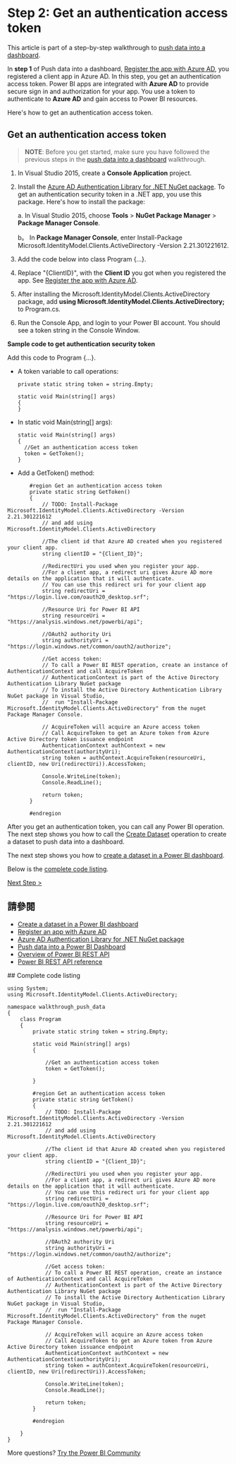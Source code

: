 <properties
   pageTitle="Get an authentication access token"
   description="Walkthrough to push data - Get an authentication access token"
   services="powerbi"
   documentationCenter=""
   authors="guyinacube"
   manager="mblythe"
   backup=""
   editor=""
   tags=""
   qualityFocus="monitoring"
   qualityDate="04/15/2016"/>

<tags
   ms.service="powerbi"
   ms.devlang="NA"
   ms.topic="get-started-article"
   ms.tgt_pltfrm="NA"
   ms.workload="powerbi"
   ms.date="08/23/2016"
   ms.author="asaxton"/>

# Step 2: Get an authentication access token

This article is part of a step-by-step walkthrough to <bpt id="p1">[</bpt>push data into a dashboard<ept id="p1">](powerbi-developer-walkthrough-push-data.md)</ept>.

In <bpt id="p1">**</bpt>step 1<ept id="p1">**</ept> of Push data into a dashboard, <bpt id="p2">[</bpt>Register the app with Azure AD<ept id="p2">](powerbi-developer-walkthrough-push-data-register-app-with-azure-ad.md)</ept>, you registered a client app in Azure AD. In this step, you get an authentication access token. Power BI apps are integrated with <bpt id="p1">**</bpt>Azure AD<ept id="p1">**</ept> to provide secure sign in and authorization for your app. You use a token to authenticate to <bpt id="p1">**</bpt>Azure AD<ept id="p1">**</ept> and gain access to Power BI resources.

Here's how to get an authentication access token.

## Get an authentication access token

><bpt id="p1">**</bpt>NOTE<ept id="p1">**</ept>: Before you get started, make sure you have followed the previous steps in the <bpt id="p2">[</bpt>push data into a dashboard<ept id="p2">](powerbi-developer-walkthrough-push-data.md)</ept> walkthrough.

1. In Visual Studio 2015, create a <bpt id="p1">**</bpt>Console Application<ept id="p1">**</ept> project.
2. Install the <bpt id="p1">[</bpt>Azure AD Authentication Library for .NET NuGet package<ept id="p1">](https://www.nuget.org/packages/Microsoft.IdentityModel.Clients.ActiveDirectory/)</ept>. To get an authentication security token in a .NET app, you use this package. Here's how to install the package:

     a. In Visual Studio 2015, choose <bpt id="p1">**</bpt>Tools<ept id="p1">**</ept><ph id="ph1"> &gt; </ph><bpt id="p2">**</bpt>NuGet Package Manager<ept id="p2">**</ept><ph id="ph2"> &gt; </ph><bpt id="p3">**</bpt>Package Manager Console<ept id="p3">**</ept>.

     b。 In <bpt id="p1">**</bpt>Package Manager Console<ept id="p1">**</ept>, enter Install-Package Microsoft.IdentityModel.Clients.ActiveDirectory -Version 2.21.301221612.

3. Add the code below into class Program {...}.
4. Replace "{ClientID}", with the <bpt id="p1">**</bpt>Client ID<ept id="p1">**</ept> you got when you registered the app. See <bpt id="p1">[</bpt>Register the app with Azure AD<ept id="p1">](powerbi-developer-walkthrough-push-data-register-app-with-azure-ad.md)</ept>.
5. After installing the Microsoft.IdentityModel.Clients.ActiveDirectory package, add <bpt id="p1">**</bpt>using Microsoft.IdentityModel.Clients.ActiveDirectory;<ept id="p1">**</ept> to Program.cs.
6. Run the Console App, and login to your Power BI account. You should see a token string in the Console Window.

**Sample code to get authentication security token**

Add this code to Program {...}.

- A token variable to call operations:

  ```
  private static string token = string.Empty;

  static void Main(string[] args)
  {
  }
  ```

- In static void Main(string[] args):

  ```
  static void Main(string[] args)
  {
    //Get an authentication access token
    token = GetToken();
  }
  ```

- Add a GetToken() method:

```
       #region Get an authentication access token
       private static string GetToken()
       {
           // TODO: Install-Package Microsoft.IdentityModel.Clients.ActiveDirectory -Version 2.21.301221612
           // and add using Microsoft.IdentityModel.Clients.ActiveDirectory

           //The client id that Azure AD created when you registered your client app.
           string clientID = "{Client_ID}";

           //RedirectUri you used when you register your app.
           //For a client app, a redirect uri gives Azure AD more details on the application that it will authenticate.
           // You can use this redirect uri for your client app
           string redirectUri = "https://login.live.com/oauth20_desktop.srf";

           //Resource Uri for Power BI API
           string resourceUri = "https://analysis.windows.net/powerbi/api";

           //OAuth2 authority Uri
           string authorityUri = "https://login.windows.net/common/oauth2/authorize";

           //Get access token:
           // To call a Power BI REST operation, create an instance of AuthenticationContext and call AcquireToken
           // AuthenticationContext is part of the Active Directory Authentication Library NuGet package
           // To install the Active Directory Authentication Library NuGet package in Visual Studio,
           //  run "Install-Package Microsoft.IdentityModel.Clients.ActiveDirectory" from the nuget Package Manager Console.

           // AcquireToken will acquire an Azure access token
           // Call AcquireToken to get an Azure token from Azure Active Directory token issuance endpoint
           AuthenticationContext authContext = new AuthenticationContext(authorityUri);
           string token = authContext.AcquireToken(resourceUri, clientID, new Uri(redirectUri)).AccessToken;

           Console.WriteLine(token);
           Console.ReadLine();

           return token;
       }

       #endregion
```

After you get an authentication token, you can call any Power BI operation. The next step shows you how to call the <bpt id="p1">[</bpt>Create Dataset<ept id="p1">](https://msdn.microsoft.com/library/mt203562.aspx)</ept> operation to create a dataset to push data into a dashboard.

The next step shows you how to <bpt id="p1">[</bpt>create a dataset in a Power BI dashboard<ept id="p1">](powerbi-developer-walkthrough-push-data-create-dataset.md)</ept>.

Below is the <bpt id="p1">[</bpt>complete code listing<ept id="p1">](#code)</ept>.

[Next Step &gt;](powerbi-developer-walkthrough-push-data-create-dataset.md)

## 請參閱
- [Create a dataset in a Power BI dashboard](powerbi-developer-walkthrough-push-data-create-dataset.md)
- [Register an app with Azure AD](powerbi-developer-walkthrough-push-data-register-app-with-azure-ad.md)
- [Azure AD Authentication Library for .NET NuGet package](https://www.nuget.org/packages/Microsoft.IdentityModel.Clients.ActiveDirectory/)
- [Push data into a Power BI Dashboard](powerbi-developer-walkthrough-push-data.md)
- [Overview of Power BI REST API](powerbi-developer-overview-of-power-bi-rest-api.md)
- [Power BI REST API reference](https://msdn.microsoft.com/library/mt147898.aspx)

<a name="code"/>
## Complete code listing

    using System;
    using Microsoft.IdentityModel.Clients.ActiveDirectory;

    namespace walkthrough_push_data
    {
        class Program
        {
            private static string token = string.Empty;

            static void Main(string[] args)
            {

                //Get an authentication access token
                token = GetToken();

            }

            #region Get an authentication access token
            private static string GetToken()
            {
                // TODO: Install-Package Microsoft.IdentityModel.Clients.ActiveDirectory -Version 2.21.301221612
                // and add using Microsoft.IdentityModel.Clients.ActiveDirectory

                //The client id that Azure AD created when you registered your client app.
                string clientID = "{Client_ID}";

                //RedirectUri you used when you register your app.
                //For a client app, a redirect uri gives Azure AD more details on the application that it will authenticate.
                // You can use this redirect uri for your client app
                string redirectUri = "https://login.live.com/oauth20_desktop.srf";

                //Resource Uri for Power BI API
                string resourceUri = "https://analysis.windows.net/powerbi/api";

                //OAuth2 authority Uri
                string authorityUri = "https://login.windows.net/common/oauth2/authorize";

                //Get access token:
                // To call a Power BI REST operation, create an instance of AuthenticationContext and call AcquireToken
                // AuthenticationContext is part of the Active Directory Authentication Library NuGet package
                // To install the Active Directory Authentication Library NuGet package in Visual Studio,
                //  run "Install-Package Microsoft.IdentityModel.Clients.ActiveDirectory" from the nuget Package Manager Console.

                // AcquireToken will acquire an Azure access token
                // Call AcquireToken to get an Azure token from Azure Active Directory token issuance endpoint
                AuthenticationContext authContext = new AuthenticationContext(authorityUri);
                string token = authContext.AcquireToken(resourceUri, clientID, new Uri(redirectUri)).AccessToken;

                Console.WriteLine(token);
                Console.ReadLine();

                return token;
            }

            #endregion

        }
    }

More questions? [Try the Power BI Community](http://community.powerbi.com/)